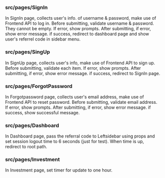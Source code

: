 ### src/pages/SignIn

In SignIn page, collects user's info. of username & password, make use of Frontend API to log in. Before submitting, validate username & password. They cannot be empty. If error, show prompts. After submitting, if error, show error message. if success, redirect to dashboard page and show user's referrel code in sidebar menu.

### src/pages/SingUp

In SignUp page, collects user's info, make use of Frontend API to sign up. Before submitting, validate each item. If error, show prompts. After submitting, if error, show error message. if success, redirect to SignIn page.

### src/pages/ForgotPassword

In Forgotpassword page, collects user's email address, make use of Frontend API to reset password. Before submitting, validate email address. If error, show prompts. After submitting, if error, show error message. if success, show successful message.

### src/pages/Dashboard

In Dashboard page, pass the referral code to Leftsidebar using props and set session logout time to 6 seconds (just for test). When time is up, redirect to root path.

### src/pages/Investment

In Investment page, set timer for update to one hour. 